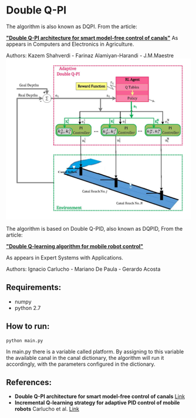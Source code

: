 # Double Q-PI

The algorithm is also known as DQPI. From the article:  

[**"Double Q-PI architecture for smart model-free control of canals"**]([https://www.sciencedirect.com/science/article/abs/pii/S0168169922002575?via%3Dihub])
As appears in Computers and Electronics in Agriculture.

Authors: Kazem Shahverdi - Farinaz Alamiyan-Harandi - J.M.Maestre
![alt text](https://github.com/farinazAH/DoubleQ-PI/blob/master/Canal_RL_Details.jpg)


The algorithm is based on Double Q-PID, also known as DQPID, From the article:  

[**"Double Q-learning algorithm for mobile robot control"**](https://www.sciencedirect.com/science/article/pii/S0957417419304749)

As appears in Expert Systems with Applications.

Authors: Ignacio Carlucho - Mariano De Paula - Gerardo Acosta 

## Requirements: 

- numpy 
- python 2.7 

## How to run: 

```
python main.py
```

In main.py there is a variable called platform. By assigning to this variable the available canal in the canal dictionary, the algorithm will run it accordingly, 
with the parameters configured in the dictionary.   


## References: 
- **Double Q-PI architecture for smart model-free control of canals** [Link](https://www.sciencedirect.com/science/article/abs/pii/S0168169922002575?via%3Dihub)
- **Incremental Q-learning strategy for adaptive PID control of mobile robots** Carlucho et al. [Link](https://www.sciencedirect.com/science/article/pii/S0957417417301513)
